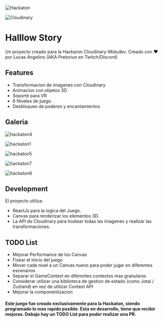 <div styles="display:flex;">

  
![Hackaton](https://img.shields.io/badge/Midudev-Hackaton-0099ff)

![Cloudinary](https://img.shields.io/badge/Cloudinary-Hackaton-8A2BE2)
</div>


# Halllow Story

Un proyecto creado para la Hackaron Cloudinary-Midudev.
Creado con ❤️ por Lucas Angelino (AKA Pretoriun en Twitch/Discord)


## Features
- Transformacion de imagenes con Cloudinary
- Animacion con objetos 3D
- Soporte para VR
- 6 Niveles de juego
- Desbloqueo de poderes y encantamientos


## Galeria
![hackaton4](https://github.com/user-attachments/assets/7096017e-549f-4682-9260-361d6f7373ed)

![hackaton1](https://github.com/user-attachments/assets/4aafaf8c-12a3-40d4-9f75-8b8094da886a)

![hackaton5](https://github.com/user-attachments/assets/548544a5-25f6-4091-8074-2b98a3210ee2)

![hackaton7](https://github.com/user-attachments/assets/a71d036f-da56-42ba-9b75-24e217b321a5)

![hackaton6](https://github.com/user-attachments/assets/bc2cf0bf-bea2-4be3-afdd-05bc08a5022f)

## Development

El proyecto utiliza:

- ReactJs para la logica del Juego.
- Canvas para renderizar los elementos 3D.
- La API de Cloudinary para hostear todas las imagenes y realizar las transformaciones.

## TODO List
- Mejorar Performance de los Canvas
- Fixear el inicio del juego
- Mover cada nivel a un Canvas nuevo para poder jugar en diferentes escenarios
- Separar el GameContext en diferentes contextos mas granulares
- Considerar utilizar una biblioteca de gestion de estado (como Jotai / Zuztand) en vez de utilizar Context API
- Mejorar la componentizacion

#### Este juego fue creado exclusivamente para la Hackaton, siendo programado lo mas rapido posible. Esta en desarrollo, tiene que recibir mejoras. Debajo hay un TODO List para poder realizar una PR.
